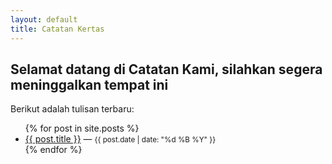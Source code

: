 ```yaml
---
layout: default
title: Catatan Kertas
---
```


## Selamat datang di Catatan Kami, silahkan segera meninggalkan tempat ini

Berikut adalah tulisan terbaru:

<ul>
  {% for post in site.posts %}
    <li>
      <a href="{{ post.url }}">{{ post.title }}</a> — <small>{{ post.date | date: "%d %B %Y" }}</small>
    </li>
  {% endfor %}
</ul>
